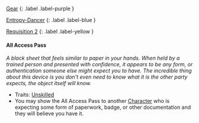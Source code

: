 
[Gear](Game/Gear-List)
{: .label .label-purple }

[Entropy-Dancer](Game/Blocks/Entropy-Dancer)
{: .label .label-blue }

[Requisition 2](Game/Deployment#Requisition)
{: .label .label-yellow }
#### All Access Pass
*A black sheet that feels similar to paper in your hands. When held by a trained person and presented with confidence, it appears to be any form, or authentication someone else might expect you to have. The incredible thing about this device is you don't even need to know what it is the other party expects, the object itself will know.*
* Traits: [Unskilled](Game/Core/Blocks/Unskilled)
* You may show the All Access Pass to another [Character](Game/Core/Terminology#Character) who is expecting some form of paperwork, badge, or other documentation and they will believe you have it.

